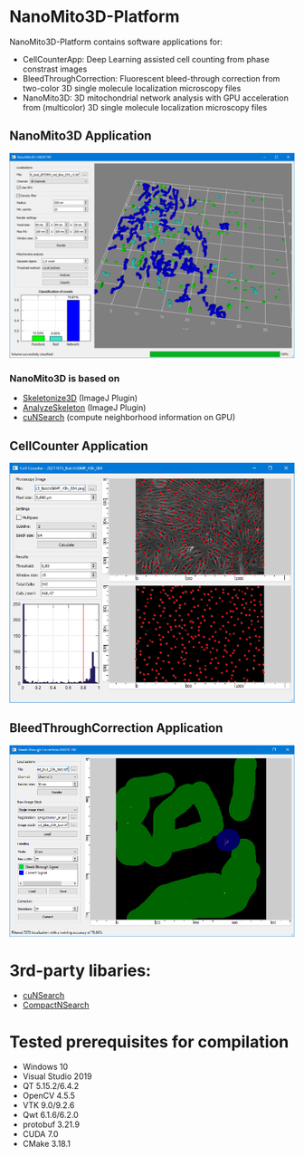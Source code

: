 # NanoMito3D-Platform

NanoMito3D-Platform contains software applications for:
 * CellCounterApp: Deep Learning assisted cell counting from phase constrast images
 * BleedThroughCorrection: Fluorescent bleed-through correction from two-color 3D single molecule localization microscopy files
 * NanoMito3D: 3D mitochondrial network analysis with GPU acceleration from (multicolor) 3D single molecule localization microscopy files
 
 ## NanoMito3D Application
![Thumbnail](https://raw.githubusercontent.com/CURTLab/NanoMito3D-Platform/main/thumbnail_nanomito3D.png)

### NanoMito3D is based on
* [Skeletonize3D](https://imagej.net/plugins/skeletonize3d) (ImageJ Plugin)
* [AnalyzeSkeleton](https://imagej.net/plugins/analyze-skeleton) (ImageJ Plugin)
* [cuNSearch](https://github.com/InteractiveComputerGraphics/cuNSearch) (compute neighborhood information on GPU)

## CellCounter Application
![Thumbnail](https://raw.githubusercontent.com/CURTLab/NanoMito3D-Platform/main/thumbnail_cellcounter.png)

## BleedThroughCorrection Application
![Thumbnail](https://raw.githubusercontent.com/CURTLab/NanoMito3D-Platform/main/thumbnail_bleedthroughcorr.PNG)

# 3rd-party libaries:
* [cuNSearch](https://github.com/InteractiveComputerGraphics/cuNSearch)
* [CompactNSearch](https://github.com/InteractiveComputerGraphics/CompactNSearch)

# Tested prerequisites for compilation
* Windows 10
* Visual Studio 2019
* QT 5.15.2/6.4.2
* OpenCV 4.5.5
* VTK 9.0/9.2.6
* Qwt 6.1.6/6.2.0
* protobuf 3.21.9
* CUDA 7.0
* CMake 3.18.1
